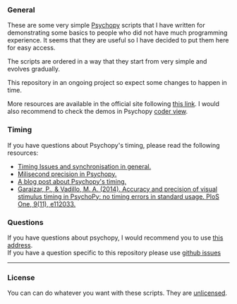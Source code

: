### General

These are some very simple [Psychopy](http://www.psychopy.org/) scripts that I have written for demonstrating some basics to people who did not have much programming experience. It seems that they are useful so I have decided to put them here for easy access.

The scripts are ordered in a way that they start from very simple and evolves gradually.

This repository in an ongoing project so expect some changes to happen in time.

More resources are available in the official site following [this link](http://www.psychopy.org/resources/resources.html). I would also recommend to check the demos in Psychopy [coder view](http://www.psychopy.org/coder/coder.html).

### Timing

If you have questions about Psychopy's timing, please read the following resources:
- [Timing Issues and synchronisation in general.](http://www.psychopy.org/general/timing/timing.html)
- [Milisecond precision in Psychopy.](http://www.psychopy.org/general/timing/millisecondPrecision.html)
- [A blog post about Psychopy's timing.](https://computingforpsychologists.wordpress.com/2014/02/13/stimulus-timing-accuracy-in-psychopy-an-update-and-an-example-of-open-science-in-action/)
- [Garaizar, P., & Vadillo, M. A. (2014). Accuracy and precision of visual stimulus timing in PsychoPy: no timing errors in standard usage. PloS One, 9(11), e112033.](http://journals.plos.org/plosone/article?id=10.1371/journal.pone.0112033)

### Questions

If you have questions about psychopy, I would recommend you to use [this address](http://discourse.psychopy.org/).  
If you have a question specific to this repository please use [github issues](https://github.com/ofgulban/minimalist_psychopy_examples/issues)

---

### License

You can can do whatever you want with these scripts. They are [unlicensed](LICENSE).
